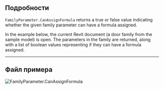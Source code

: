 ## Подробности
`FamilyParameter.CanAssignFormula` returns a true or false value indicating whether the given family parameter can have a formula assigned.

In the example below, the current Revit document (a door family from the sample model) is open. The parameters in the family are returned, along with a list of boolean values representing if they can have a formula assigned.
___
## Файл примера

![FamilyParameter.CanAssignFormula](./Revit.Elements.FamilyParameter.CanAssignFormula_img.jpg)
